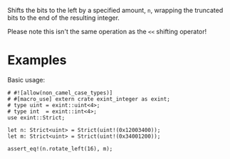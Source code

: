 Shifts the bits to the left by a specified amount, `n`,
wrapping the truncated bits to the end of the resulting integer.

Please note this isn't the same operation as the `<<` shifting operator!

# Examples

Basic usage:

```
# #![allow(non_camel_case_types)]
# #[macro_use] extern crate exint_integer as exint;
# type uint = exint::uint<4>;
# type int  = exint::int<4>;
use exint::Strict;

let n: Strict<uint> = Strict(uint!(0x12003400));
let m: Strict<uint> = Strict(uint!(0x34001200));

assert_eq!(n.rotate_left(16), m);
```
